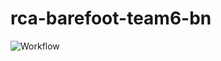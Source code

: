 # rca-barefoot-team6-bn
![Workflow](https://github.com/atlp-rwanda/rca-barefoot-team6-bn//actions/workflows/cd.yml/badge.svg)